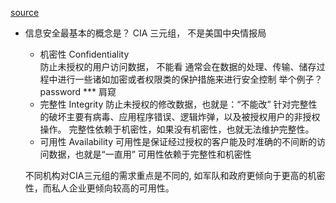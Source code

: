 [source](https://juejin.cn/post/6844904100945985543)

- 信息安全最基本的概念是？
    CIA 三元组， 不是美国中央情报局
    - 机密性 Confidentiality   
        防止未授权的用户访问数据， 不能看
        通常会在数据的处理、传输、储存过程中进行一些诸如加密或者权限类的保护措施来进行安全控制
        举个例子？  password  ***  肩窥 
    - 完整性 Integrity
        防止未授权的修改数据，也就是：“不能改”
        针对完整性的破坏主要有病毒、应用程序错误、逻辑炸弹，以及被授权用户的非授权操作。
        完整性依赖于机密性，如果没有机密性，也就无法维护完整性。
    - 可用性 Availability
        可用性是保证经过授权的客户能及时准确的不间断的访问数据，也就是“一直用”
        可用性依赖于完整性和机密性

    不同机构对CIA三元组的需求重点是不同的, 如军队和政府更倾向于更高的机密性，而私人企业更倾向较高的可用性。